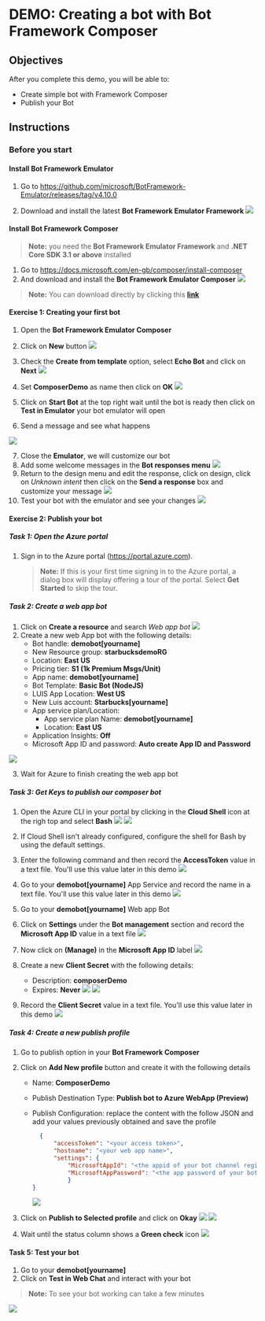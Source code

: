 # DEMO: Creating a bot with Bot Framework Composer

## Objectives

After you complete this demo, you will be able to:
- Create simple bot with Framework Composer
- Publish your Bot

## Instructions

### Before you start

#### Install Bot Framework Emulator

1. Go to https://github.com/microsoft/BotFramework-Emulator/releases/tag/v4.10.0

2. Download and install the latest **Bot Framework Emulator Framework**
   ![](images/1.jpg)

#### Install Bot Framework Composer

> **Note:** you need the **Bot Framework Emulator Framework** and **.NET Core SDK 3.1 or above** installed

1. Go to https://docs.microsoft.com/en-gb/composer/install-composer
2. And download and install the **Bot Framework Emulator Composer**
   ![](images/2.jpg)
> **Note:** You can download directly by clicking this **[link](https://aka.ms/bf-composer-download-win)**

#### Exercise 1: Creating your first bot

1. Open the **Bot Framework Emulator Composer**
2. Click on **New** button
    ![](images/3.jpg)
3. Check the **Create from template** option, select **Echo Bot** and click on **Next**
    ![](images/4.jpg)
4. Set **ComposerDemo** as name then click on **OK**
    ![](images/5.jpg)
5. Click on **Start Bot** at the top right wait until the bot is ready then click on **Test in Emulator** your bot emulator will open

6. Send a message and see what happens

![](images/6.jpg)

7. Close the **Emulator**, we will customize our bot
8. Add some welcome messages in the **Bot responses menu** 
    ![](images/7.jpg)
9. Return to the design menu and edit the response, click on design, click on *Unknown intent* then click on the **Send a response** box and customize your message
    ![](images/8.jpg)
10. Test your bot with the emulator and see your changes
    ![](images/9.jpg)

#### Exercise 2: Publish your bot

##### Task 1: Open the Azure portal

1.  Sign in to the Azure portal (<https://portal.azure.com>).

    > **Note:** If this is your first time signing in to the Azure portal, a dialog box will display offering a tour of the portal. Select **Get Started** to skip the tour.

##### Task 2: Create a web app bot

1. Click on **Create a resource** and search *Web app bot*
    ![](images/10.jpg)
2. Create a new web App bot with the following details:
   - Bot handle: **demobot[yourname]**
   - New Resource group: **starbucksdemoRG**
   - Location: **East US**
   - Pricing tier: **S1 (1k Premium Msgs/Unit)**
   - App name: **demobot[yourname]**
   - Bot Template: **Basic Bot (NodeJS)**
   - LUIS App Location: **West US**
   - New Luis account: **Starbucks[yourname]**
   - App service plan/Location:
     - App service plan Name: **demobot[yourname]**
     - Location: **East US**
   - Application Insights: **Off**
   - Microsoft App ID and password: **Auto create App ID and Password**

![](images/11.jpg)

3. Wait for Azure to finish creating the web app bot

##### Task 3: Get Keys to publish our composer bot

1. Open the Azure CLI in your portal by clicking in the **Cloud Shell** icon at the righ top and select **Bash**
   ![](images/13.jpg) ![](images/14.jpg)

2. If Cloud Shell isn't already configured, configure the shell for Bash by using the default settings.

3. Enter the following command and then record the **AccessToken** value in a text file. You'll use this value later in this demo
   ![](images/15.jpg)

4. Go to your **demobot[yourname]** App Service and record the name in a text file. You'll use this value later in this demo
    ![](images/16.jpg)

5. Go to your **demobot[yourname]** Web app Bot
6. Click on **Settings** under the **Bot management** section and record the **Microsoft App ID** value in a text file
    ![](images/17.jpg)

7. Now click on **(Manage)** in the **Microsoft App ID** label
   ![](images/18.jpg)

8. Create a new **Client Secret** with the following details:
   - Description: **composerDemo**
   - Expires: **Never**
   ![](images/19.jpg)
   ![](images/20.jpg)

9. Record the **Client Secret** value in a text file. You'll use this value later in this demo
   ![](images/21.jpg)

##### Task 4: Create a new publish profile

1. Go to publish option in your **Bot Framework Composer**
2. Click on **Add New profile** button and create it with the following details
   - Name: **ComposerDemo**
   - Publish Destination Type: **Publish bot to Azure WebApp (Preview)**
   - Publish Configuration: replace the content with the follow JSON and add your values previously obtained and save the profile
     ```json
       {
           "accessToken": "<your access token>",
           "hostname": "<your web app name>",  
           "settings": {
               "MicrosoftAppId": "<the appid of your bot channel registration>",
               "MicrosoftAppPassword": "<the app password of your bot channel registration>"
               }
     }
     ```

     ![](images/22.jpg)

3. Click on **Publish to Selected profile** and click on **Okay**
   ![](images/23.jpg) ![](images/24.jpg)

4. Wait until the status column shows a **Green check** icon
   ![](images/25.jpg)

#### Task 5: Test your bot

1. Go to your **demobot[yourname]**
2. Click on **Test in Web Chat** and interact with your bot

> **Note:** To see your bot working can take a few minutes

![](images/26.jpg)